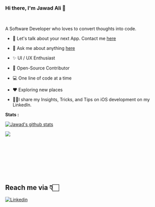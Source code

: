 ### Hi there, I'm Jawad Ali 👋
</a>

<br />


A Software Developer who loves to convert thoughts into code.


* 📱  Let's talk about your next App. Contact me [here](https://www.linkedin.com/in/jawad-ali-3804ab24/)

* 💬 Ask me about anything [here](https://github.com/jwd-ali/jwd-ali/issues)

* ✨ UI / UX Enthusiast

* 📖 Open-Source Contributor

* 💻 One line of code at a time

* ♥️ Exploring new places

* 💁🏻I share my Insights, Tricks, and Tips on iOS development on my LinkedIn.

<!--- 
  if you have forked this to use on your profile, 
  Change the `github-readme-stats.anuraghazra1.vercel.app` to `github-readme-stats.vercel.app` 
--->
**Stats :**  
<!-- Change the `github-readme-stats.anuraghazra1.vercel.app` to `github-readme-stats.vercel.app`  -->
[![Jawad's github stats](https://github-readme-stats.vercel.app/api?username=jwd-ali&show_icons=true&title_color=fff&icon_color=79ff97&text_color=9f9f9f&bg_color=151515)](https://github.com/jwd-ali/jwd-ali)

<a href="https://github.com/jwd-ali/Switch-Animations">
  <!-- Change the `github-readme-stats.anuraghazra1.vercel.app` to `github-readme-stats.vercel.app`  -->
  <img align="left" src="https://github-readme-stats.vercel.app/api/pin/?username=jwd-ali&repo=Switch-Animations&title_color=fff&icon_color=79ff97&text_color=9f9f9f&bg_color=151515" />
</a><br />
 
<br />
<br />
<br />
<br /><br />
<br /><br />

## Reach me via 👇🏻

[![Linkedin](https://raw.githubusercontent.com/Shubham0812/Test-Angular/master/docs/linkedin.png)](https://www.linkedin.com/in/jawad-ali-3804ab24/)
